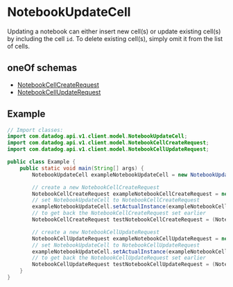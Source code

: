 # NotebookUpdateCell

Updating a notebook can either insert new cell(s) or update existing cell(s) by including the cell `id`. To delete existing cell(s), simply omit it from the list of cells.

## oneOf schemas

- [NotebookCellCreateRequest](NotebookCellCreateRequest.md)
- [NotebookCellUpdateRequest](NotebookCellUpdateRequest.md)

## Example

```java
// Import classes:
import com.datadog.api.v1.client.model.NotebookUpdateCell;
import com.datadog.api.v1.client.model.NotebookCellCreateRequest;
import com.datadog.api.v1.client.model.NotebookCellUpdateRequest;

public class Example {
    public static void main(String[] args) {
        NotebookUpdateCell exampleNotebookUpdateCell = new NotebookUpdateCell();

        // create a new NotebookCellCreateRequest
        NotebookCellCreateRequest exampleNotebookCellCreateRequest = new NotebookCellCreateRequest();
        // set NotebookUpdateCell to NotebookCellCreateRequest
        exampleNotebookUpdateCell.setActualInstance(exampleNotebookCellCreateRequest);
        // to get back the NotebookCellCreateRequest set earlier
        NotebookCellCreateRequest testNotebookCellCreateRequest = (NotebookCellCreateRequest) exampleNotebookUpdateCell.getActualInstance();

        // create a new NotebookCellUpdateRequest
        NotebookCellUpdateRequest exampleNotebookCellUpdateRequest = new NotebookCellUpdateRequest();
        // set NotebookUpdateCell to NotebookCellUpdateRequest
        exampleNotebookUpdateCell.setActualInstance(exampleNotebookCellUpdateRequest);
        // to get back the NotebookCellUpdateRequest set earlier
        NotebookCellUpdateRequest testNotebookCellUpdateRequest = (NotebookCellUpdateRequest) exampleNotebookUpdateCell.getActualInstance();
    }
}
```
